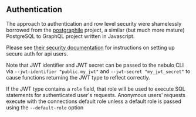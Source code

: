 ## Authentication

The approach to authentication and row level security were shamelessly borrowed from the [postgraphile](https://www.graphile.org/) project, a similar (but much more mature) PostgreSQL to GraphQL project written in Javascript.


Please see [their security documentation](https://www.graphile.org/postgraphile/security/) for instructions on setting up secure auth for api users.


Note that JWT identifier and JWT secret can be passed to the nebulo CLI via `--jwt-identifier "public.my_jwt"` and `--jwt-secret "my_jwt_secret"` to cause functions returning the JWT type to reflect correctly.

If the JWT type contains a `role` field, that role will be used to execute SQL statements for authenticated user's requests. Anonymous users' requests execute with the connections default role unless a default role is passed using the `--default-role` option

